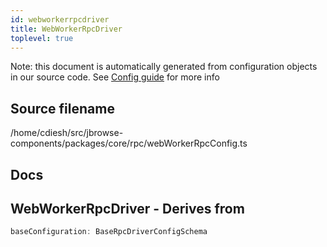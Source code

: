 ```yaml
---
id: webworkerrpcdriver
title: WebWorkerRpcDriver
toplevel: true
---
```


Note: this document is automatically generated from configuration objects in our
source code. See [Config guide](/docs/config_guide) for more info

## Source filename

/home/cdiesh/src/jbrowse-components/packages/core/rpc/webWorkerRpcConfig.ts

## Docs

## WebWorkerRpcDriver - Derives from

```js
baseConfiguration: BaseRpcDriverConfigSchema
```
